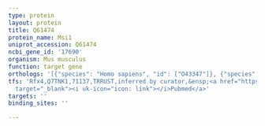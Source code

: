 ```yaml
---
type: protein
layout: protein
title: Q61474
protein_name: Msi1
uniprot_accession: Q61474
ncbi_gene_id: '17690'
organism: Mus musculus
function: target gene
orthologs: '[{"species": "Homo sapiens", "id": ["O43347"]}, {"species": "Rattus norvegicus", "id": ["F1LRH1"]}]'
tfs: 'Rfx4,Q7TNK1,71137,TRRUST,inferred by curator,&ensp;<a href="https://www.ncbi.nlm.nih.gov/pubmed/?term=25058468%5Buid%5D+OR+29087512%5Buid%5D"
  target="_blank"><i uk-icon="icon: link"></i>Pubmed</a>'
targets: ''
binding_sites: ''

---
```

